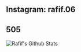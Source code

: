 ## Instagram: rafif.06

## 505
![Rafif's Github Stats](https://github-readme-stats.vercel.app/api?username=MuhammadRafif06&show_icons=true&theme=tokyonight)

